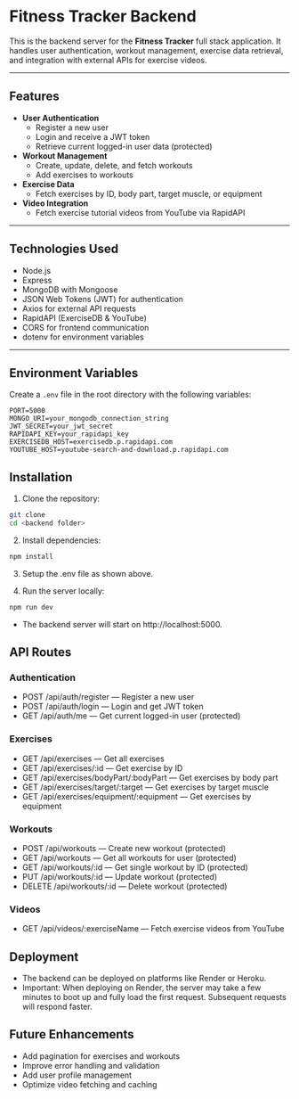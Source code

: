 # Fitness Tracker Backend

This is the backend server for the **Fitness Tracker** full stack application. It handles user authentication, workout management, exercise data retrieval, and integration with external APIs for exercise videos.

---

## Features

- **User Authentication**
  - Register a new user
  - Login and receive a JWT token
  - Retrieve current logged-in user data (protected)
- **Workout Management**
  - Create, update, delete, and fetch workouts
  - Add exercises to workouts
- **Exercise Data**
  - Fetch exercises by ID, body part, target muscle, or equipment
- **Video Integration**
  - Fetch exercise tutorial videos from YouTube via RapidAPI

---

## Technologies Used

- Node.js
- Express
- MongoDB with Mongoose
- JSON Web Tokens (JWT) for authentication
- Axios for external API requests
- RapidAPI (ExerciseDB & YouTube)
- CORS for frontend communication
- dotenv for environment variables

---

## Environment Variables

Create a `.env` file in the root directory with the following variables:

```env
PORT=5000
MONGO_URI=your_mongodb_connection_string
JWT_SECRET=your_jwt_secret
RAPIDAPI_KEY=your_rapidapi_key
EXERCISEDB_HOST=exercisedb.p.rapidapi.com
YOUTUBE_HOST=youtube-search-and-download.p.rapidapi.com
```

## Installation
1. Clone the repository:
```bash
git clone
cd <backend folder>
```
2. Install dependencies:
```bash
npm install
```

3. Setup the .env file as shown above.

4. Run the server locally:
```bash
npm run dev
```
* The backend server will start on http://localhost:5000.

## API Routes
### Authentication
* POST /api/auth/register — Register a new user
* POST /api/auth/login — Login and get JWT token
* GET /api/auth/me — Get current logged-in user (protected)

### Exercises
* GET /api/exercises — Get all exercises
* GET /api/exercises/:id — Get exercise by ID
* GET /api/exercises/bodyPart/:bodyPart — Get exercises by body part
* GET /api/exercises/target/:target — Get exercises by target muscle
* GET /api/exercises/equipment/:equipment — Get exercises by equipment

### Workouts
* POST /api/workouts — Create new workout (protected)
* GET /api/workouts — Get all workouts for user (protected)
* GET /api/workouts/:id — Get single workout by ID (protected)
* PUT /api/workouts/:id — Update workout (protected)
* DELETE /api/workouts/:id — Delete workout (protected)

### Videos
* GET /api/videos/:exerciseName — Fetch exercise videos from YouTube

## Deployment
* The backend can be deployed on platforms like Render or Heroku.
* Important: When deploying on Render, the server may take a few minutes to boot up and fully load the first request. Subsequent requests will respond faster.

## Future Enhancements
* Add pagination for exercises and workouts
* Improve error handling and validation
* Add user profile management
* Optimize video fetching and caching